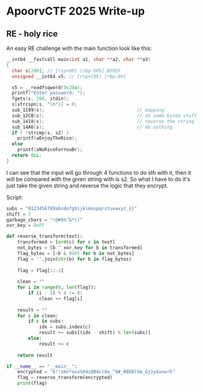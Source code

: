 # ApoorvCTF 2025 Write-up

## RE - holy rice
An easy RE challenge with the main function look like this:

```C
__int64 __fastcall main(int a1, char **a2, char **a3)
{
  char s[200]; // [rsp+0h] [rbp-D0h] BYREF
  unsigned __int64 v5; // [rsp+C8h] [rbp-8h]

  v5 = __readfsqword(0x28u);
  printf("Enter password: ");
  fgets(s, 200, stdin);
  s[strcspn(s, "\n")] = 0;
  sub_1199(s);                                  // mapping
  sub_12CB(s);                                  // do some kinda stuff
  sub_1418(s);                                  // reverse the string
  sub_14A6(s);                                  // do nothing
  if ( !strcmp(s, s2) )
    printf(aEnjoyTheRice);
  else
    printf(aNoRiceForYouBr);
  return 0LL;
}
```
I can see that the input will go through 4 functions to do sth with it, then it will be compared with the given string with is s2. So what I have to do it's just take the given string and reverse the logic that they encrypt.

Script:
```python
subs = "0123456789abcdefghijklmnopqrstuvwxyz_{}"
shift = 7
garbage_chars = "!@#$%^&*()"
xor_key = 0xFF

def reverse_transform(text):
    transformed = [ord(c) for c in text]
    not_bytes = [b ^ xor_key for b in transformed]
    flag_bytes = [~b & 0xFF for b in not_bytes]
    flag = ''.join(chr(b) for b in flag_bytes)
    
    flag = flag[::-1]
    
    clean = ""
    for i in range(0, len(flag)):
        if (i - 1) % 4 != 0:
            clean += flag[i]
            
    result = ""
    for c in clean:
        if c in subs:
            idx = subs.index(c)
            result += subs[(idx - shift) % len(subs)]
        else:
            result += c
            
    return result

if __name__ == "__main__":
    encrypted = "6!!sbn*ass%84z@84c(8o_^4#_#8b0)5m_&j}y$vvw!h"
    flag = reverse_transform(encrypted)
    print(flag)
```
